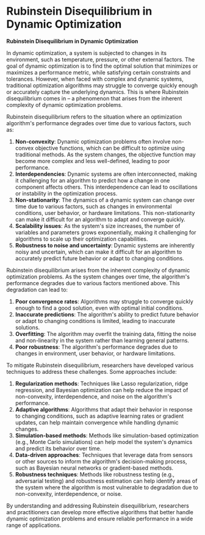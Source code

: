 # Rubinstein Disequilibrium in Dynamic Optimization

**Rubinstein Disequilibrium in Dynamic Optimization**

In dynamic optimization, a system is subjected to changes in its environment, such as temperature, pressure, or other external factors. The goal of dynamic optimization is to find the optimal solution that minimizes or maximizes a performance metric, while satisfying certain constraints and tolerances. However, when faced with complex and dynamic systems, traditional optimization algorithms may struggle to converge quickly enough or accurately capture the underlying dynamics. This is where Rubinstein disequilibrium comes in – a phenomenon that arises from the inherent complexity of dynamic optimization problems.

Rubinstein disequilibrium refers to the situation where an optimization algorithm's performance degrades over time due to various factors, such as:

1. **Non-convexity**: Dynamic optimization problems often involve non-convex objective functions, which can be difficult to optimize using traditional methods. As the system changes, the objective function may become more complex and less well-defined, leading to poor performance.
2. **Interdependencies**: Dynamic systems are often interconnected, making it challenging for an algorithm to predict how a change in one component affects others. This interdependence can lead to oscillations or instability in the optimization process.
3. **Non-stationarity**: The dynamics of a dynamic system can change over time due to various factors, such as changes in environmental conditions, user behavior, or hardware limitations. This non-stationarity can make it difficult for an algorithm to adapt and converge quickly.
4. **Scalability issues**: As the system's size increases, the number of variables and parameters grows exponentially, making it challenging for algorithms to scale up their optimization capabilities.
5. **Robustness to noise and uncertainty**: Dynamic systems are inherently noisy and uncertain, which can make it difficult for an algorithm to accurately predict future behavior or adapt to changing conditions.

Rubinstein disequilibrium arises from the inherent complexity of dynamic optimization problems. As the system changes over time, the algorithm's performance degrades due to various factors mentioned above. This degradation can lead to:

1. **Poor convergence rates**: Algorithms may struggle to converge quickly enough to find a good solution, even with optimal initial conditions.
2. **Inaccurate predictions**: The algorithm's ability to predict future behavior or adapt to changing conditions is limited, leading to inaccurate solutions.
3. **Overfitting**: The algorithm may overfit the training data, fitting the noise and non-linearity in the system rather than learning general patterns.
4. **Poor robustness**: The algorithm's performance degrades due to changes in environment, user behavior, or hardware limitations.

To mitigate Rubinstein disequilibrium, researchers have developed various techniques to address these challenges. Some approaches include:

1. **Regularization methods**: Techniques like Lasso regularization, ridge regression, and Bayesian optimization can help reduce the impact of non-convexity, interdependence, and noise on the algorithm's performance.
2. **Adaptive algorithms**: Algorithms that adapt their behavior in response to changing conditions, such as adaptive learning rates or gradient updates, can help maintain convergence while handling dynamic changes.
3. **Simulation-based methods**: Methods like simulation-based optimization (e.g., Monte Carlo simulations) can help model the system's dynamics and predict its behavior over time.
4. **Data-driven approaches**: Techniques that leverage data from sensors or other sources to inform the algorithm's decision-making process, such as Bayesian neural networks or gradient-based methods.
5. **Robustness techniques**: Methods like robustness testing (e.g., adversarial testing) and robustness estimation can help identify areas of the system where the algorithm is most vulnerable to degradation due to non-convexity, interdependence, or noise.

By understanding and addressing Rubinstein disequilibrium, researchers and practitioners can develop more effective algorithms that better handle dynamic optimization problems and ensure reliable performance in a wide range of applications.
